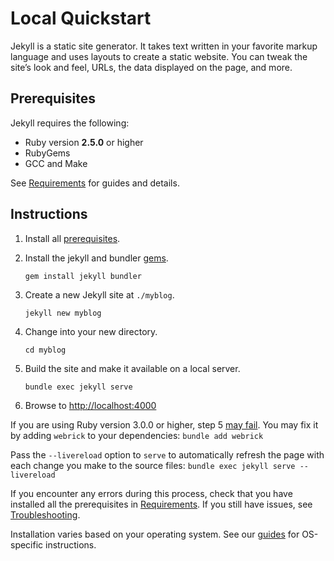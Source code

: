 # Local Quickstart

Jekyll is a static site generator. It takes text written in your favorite markup language and uses layouts to create a static website. You can tweak the site’s look and feel, URLs, the data displayed on the page, and more.

## Prerequisites

Jekyll requires the following:

-   Ruby version  **2.5.0**  or higher
-   RubyGems
-   GCC and Make

See  [Requirements](http://jekyllrb.com/docs/installation/#requirements)  for guides and details.

## Instructions

1.  Install all  [prerequisites](http://jekyllrb.com/docs/installation/).
2.  Install the jekyll and bundler  [gems](http://jekyllrb.com/docs/ruby-101/#gems).
    
    ```
    gem install jekyll bundler
    
    ```
    
3.  Create a new Jekyll site at  `./myblog`.
    
    ```
    jekyll new myblog
    
    ```
    
4.  Change into your new directory.
    
    ```
    cd myblog
    
    ```
    
5.  Build the site and make it available on a local server.
    
    ```
    bundle exec jekyll serve
    
    ```
    
6.  Browse to  [http://localhost:4000](http://localhost:4000/)

If you are using Ruby version 3.0.0 or higher, step 5  [may fail](https://github.com/github/pages-gem/issues/752). You may fix it by adding  `webrick`  to your dependencies:  `bundle add webrick`

Pass the  `--livereload`  option to  `serve`  to automatically refresh the page with each change you make to the source files:  `bundle exec jekyll serve --livereload`

If you encounter any errors during this process, check that you have installed all the prerequisites in  [Requirements](http://jekyllrb.com/docs/installation/#requirements). If you still have issues, see  [Troubleshooting](http://jekyllrb.com/docs/troubleshooting/#configuration-problems).

Installation varies based on your operating system. See our  [guides](http://jekyllrb.com/docs/installation/#guides)  for OS-specific instructions.
